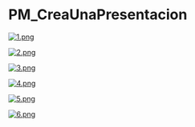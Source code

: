 # PM_CreaUnaPresentacion

[![1.png](https://i.postimg.cc/pd29wq5x/1.png)](https://postimg.cc/75WY71NQ)

[![2.png](https://i.postimg.cc/Rhy6g70y/2.png)](https://postimg.cc/T5j3wWgJ)

[![3.png](https://i.postimg.cc/dDP34Bcb/3.png)](https://postimg.cc/0Kn9N7Qn)

[![4.png](https://i.postimg.cc/qM6Cz5bT/4.png)](https://postimg.cc/rKcpHQ2n)

[![5.png](https://i.postimg.cc/3xM0pFVD/5.png)](https://postimg.cc/SJrKbCyy)

[![6.png](https://i.postimg.cc/wxSQCYqp/6.png)](https://postimg.cc/6TfZZS4j)
 
